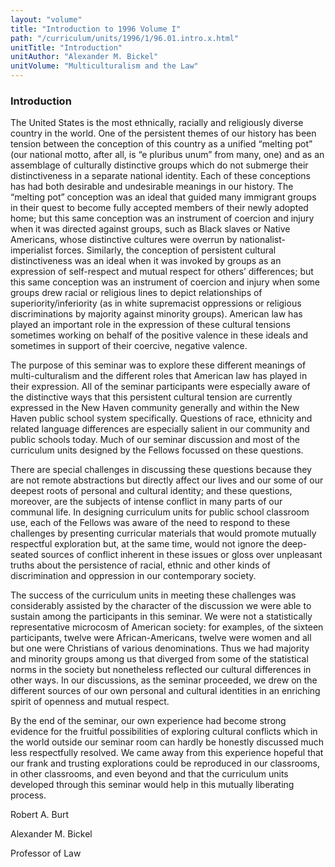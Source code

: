 ```yaml
---
layout: "volume"
title: "Introduction to 1996 Volume I"
path: "/curriculum/units/1996/1/96.01.intro.x.html"
unitTitle: "Introduction"
unitAuthor: "Alexander M. Bickel"
unitVolume: "Multiculturalism and the Law"
---
```

<body>
<h3>
Introduction
</h3>
The United States is the most ethnically, racially and religiously diverse country in the world. One of the persistent themes of our history has been tension between the conception of this country as a unified “melting pot” (our national motto, after all, is “e pluribus unum” from many, one) and as an assemblage of culturally distinctive groups which do not submerge their distinctiveness in a separate national identity. Each of these conceptions has had both desirable and undesirable meanings in our history. The “melting pot” conception was an ideal that guided many immigrant groups in their quest to become fully accepted members of their newly adopted home; but this same conception was an instrument of coercion and injury when it was directed against groups, such as Black slaves or Native Americans, whose distinctive cultures were overrun by nationalist-imperialist forces. Similarly, the conception of persistent cultural distinctiveness was an ideal when it was invoked by groups as an expression of self-respect and mutual respect for others’ differences; but this same conception was an instrument of coercion and injury when some groups drew racial or religious lines to depict relationships of superiority/inferiority (as in white supremacist oppressions or religious discriminations by majority against minority groups). American law has played an important role in the expression of these cultural tensions sometimes working on behalf of the positive valence in these ideals and sometimes in support of their coercive, negative valence.
<p>
The purpose of this seminar was to explore these different meanings of multi-culturalism and the different roles that American law has played in their expression. All of the seminar participants were especially aware of the distinctive ways that this persistent cultural tension are currently expressed in the New Haven community generally and within the New Haven public school system specifically. Questions of race, ethnicity and related language differences are especially salient in our community and public schools today. Much of our seminar discussion and most of the curriculum units designed by the Fellows focussed on these questions.
</p>
<p>
There are special challenges in discussing these questions because they are not remote abstractions but directly affect our lives and our some of our deepest roots of personal and cultural identity; and these questions, moreover, are the subjects of intense conflict in many parts of our communal life. In designing curriculum units for public school classroom use, each of the Fellows was aware of the need to respond to these challenges by presenting curricular materials that would promote mutually respectful exploration but, at the same time, would not ignore the deep-seated sources of conflict inherent in these issues or gloss over unpleasant truths about the persistence of racial, ethnic and other kinds of discrimination and oppression in our contemporary society.
</p>
<p>
The success of the curriculum units in meeting these challenges was considerably assisted by the character of the discussion we were able to sustain among the participants in this seminar. We were not a statistically representative microcosm of American society: for examples, of the sixteen participants, twelve were African-Americans, twelve were women and all but one were Christians of various denominations. Thus we had majority and minority groups among us that diverged from some of the statistical norms in the society but nonetheless reflected our cultural differences in other ways. In our discussions, as the seminar proceeded, we drew on the different sources of our own personal and cultural identities in an enriching spirit of openness and mutual respect.
</p>
<p>
By the end of the seminar, our own experience had become strong evidence for the fruitful possibilities of exploring cultural conflicts which in the world outside our seminar room can hardly be honestly discussed much less respectfully resolved. We came away from this experience hopeful that our frank and trusting explorations could be reproduced in our classrooms, in other classrooms, and even beyond and that the curriculum units developed through this seminar would help in this mutually liberating process.
</p>
<p>
Robert A. Burt
</p>
<p>
Alexander M. Bickel
</p>
<p>
Professor of Law
</p>
</body>